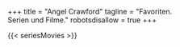 +++
title = "Angel Crawford"
tagline = "Favoriten.<br>Serien und Filme."
robotsdisallow = true
+++

{{< seriesMovies >}}
